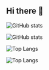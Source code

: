 ## Hi there 👋

<!--
**scherenhaenden/scherenhaenden** is a ✨ _special_ ✨ repository because its `README.md` (this file) appears on your GitHub profile.

Here are some ideas to get you started:

- 🔭 I’m currently working on ...
- 🌱 I’m currently learning ...
- 👯 I’m looking to collaborate on ...
- 🤔 I’m looking for help with ...
- 💬 Ask me about ...
- 📫 How to reach me: ...
- 😄 Pronouns: ...
- ⚡ Fun fact: ...
-->
![GitHub stats](https://github-readme-stats.vercel.app/api?username=scherenhaenden&show_icons=true&bg_color=30,00f5ff,ff00ff,000000)

![GitHub stats](https://github-readme-stats.vercel.app/api?username=scherenhaenden&show_icons=true&theme=default)

![Top Langs](https://github-readme-stats.vercel.app/api/top-langs/?username=scherenhaenden&show_icons=true&bg_color=30,00f5ff,ff00ff,000000)

![Top Langs](https://github-readme-stats.vercel.app/api/top-langs/?username=scherenhaenden&layout=compact&show_icons=true&bg_color=30,00f5ff,ff00ff,000000)


